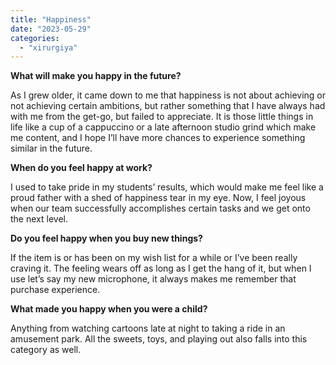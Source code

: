 ```yaml
---
title: "Happiness"
date: "2023-05-29"
categories: 
  - "xirurgiya"
---
```


**What will make you happy in the future?**

As I grew older, it came down to me that happiness is not about achieving or not achieving certain ambitions, but rather something that I have always had with me from the get-go, but failed to appreciate. It is those little things in life like a cup of a cappuccino or a late afternoon studio grind which make me content, and I hope I’ll have more chances to experience something similar in the future.

**When do you feel happy at work?**

I used to take pride in my students’ results, which would make me feel like a proud father with a shed of happiness tear in my eye. Now, I feel joyous when our team successfully accomplishes certain tasks and we get onto the next level.

**Do you feel happy when you buy new things?**

If the item is or has been on my wish list for a while or I’ve been really craving it. The feeling wears off as long as I get the hang of it, but when I use let’s say my new microphone, it always makes me remember that purchase experience.

**What made you happy when you were a child?**

Anything from watching cartoons late at night to taking a ride in an amusement park. All the sweets, toys, and playing out also falls into this category as well.
